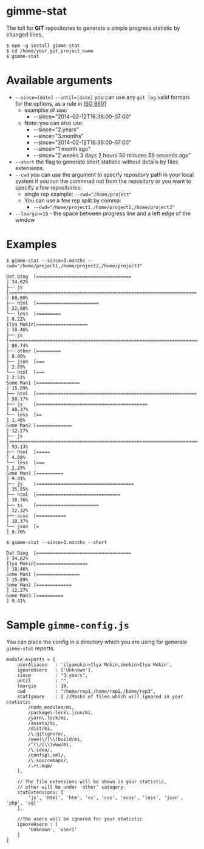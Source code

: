 # gimme-stat

The toll for **GIT** repositories to generate a simple progress statistic by changed lines.

```
$ npm -g install gimme-stat
$ cd /home/your_git_project_name
$ gimme-stat
```

# Available arguments
 - `--since=[date]` `--until=[date]` you can use any `git log` valid formats for the options, as a rule in [ISO 8601](https://en.wikipedia.org/wiki/ISO_8601)
   - examplse of use:
     - --since="2014-02-12T16:36:00-07:00"
   - Note: you can also use:
     - --since="2.years"
     - --since="3.months"
     - --since="2014-02-12T16:36:00-07:00"
     - --since="1 month ago"
     - --since="2 weeks 3 days 2 hours 30 minutes 59 seconds ago"
 - `--short` the flag to generate short statistic without details by files extensions.
 - `--cwd` you can use the argument to specify repository path in your local system if you run the commnad not from the repository or you want to specify a few repositories.
   - single rep example: `--cwd="/home/project"`
   - You can use a few rep split by comma:
     - `--cwd="/home/project1,/home/project2,/home/project3"`
- `--lmargin=19` - the space between progress line and a left edge of the window

# Examples
```
$ gimme-stat --since=3.months --cwd="/home/project1,/home/project2,/home/project3"

Dat Ding  [===================================                                                       ] 34.62%
├── js    [=====================================================================                     ] 68.80%
├── html  [=======================                                                                   ] 22.98%
└── less  [=========                                                                                 ] 8.22%
Ilya Mokin[===================                                                                       ] 18.46%
├── js    [====================================================================================      ] 86.74%
├── other [=========                                                                                 ] 8.06%
├── json  [===                                                                                       ] 2.69%
└── html  [===                                                                                       ] 2.51%
Some Man1 [================                                                                          ] 15.89%
├── html  [===========================================================                               ] 58.17%
├── js    [=========================================                                                 ] 40.37%
└── less  [==                                                                                        ] 1.46%
Some Man2 [=============                                                                             ] 12.27%
├── js    [=======================================================================================   ] 93.13%
├── html  [=====                                                                                     ] 4.58%
└── less  [===                                                                                       ] 2.29%
Some Man3 [==========                                                                                ] 9.41%
├── js    [====================================                                                      ] 35.85%
├── html  [===============================                                                           ] 30.76%
├── ts    [=======================                                                                   ] 22.32%
├── scss  [===========                                                                               ] 10.37%
└── json  [=                                                                                         ] 0.70%
```

```
$ gimme-stat --since=3.months --short

Dat Ding  [===================================                                                       ] 34.62%
Ilya Mokin[===================                                                                       ] 18.46%
Some Man1 [================                                                                          ] 15.89%
Some Man2 [=============                                                                             ] 12.27%
Some Man3 [==========                                                                                ] 9.41%
```

# Sample  `gimme-config.js`
You can place the config in a directory which you are using for generate `gimme-stat` reports.

```
module.exports = {
    userAliases   : 'ilyamokin>Ilya Mokin,imokin>Ilya Mokin',
    ignoreUsers   : ['Unknown'],
    since         : "3.years",
    until         : "",
    lmargin       : 19,
    cwd           : "/home/rep1,/home/rep2,/home/rep3",
    statIgnore    : [ //Masks of files which will ignored in your statistic
        /node_modules/mi,
        /package\-lock\.json/mi,
        /yarn\.lock/mi,
        /assets/mi,
        /dist/mi,
        /\.gitignore/,
        /www(\/|\\)build/mi,
        /^(\/|\\)www/mi,
        /\.idea/,
        /config\.xml/,
        /\.sourcemaps/,
        /.+\.map/
    ],

    // The file extensions will be shown in your statistic,
    // other will be under 'other' category.
    statExtensions: [
        'js', 'html', 'htm', 'cs', 'css', 'scss', 'less', 'json', 'php', 'sql'
    ],

    //The users will be ignored for your statistic
    ignoreUsers : [
        'Unknown', 'user1'
    ]
}
```